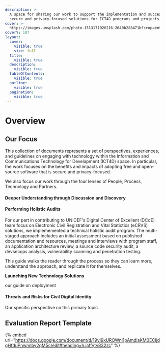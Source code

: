 ```yaml
---
description: >-
  A space for sharing our work to support the implementation and success of
  secure and privacy-focused solutions for ICT4D programs and projects
cover: >-
  https://images.unsplash.com/photo-1513171920216-2640b288471b?crop=entropy&cs=srgb&fm=jpg&ixid=M3wxOTcwMjR8MHwxfHNlYXJjaHw3fHxpZGVudGl0eXxlbnwwfHx8fDE3MDcxNjQ3ODd8MA&ixlib=rb-4.0.3&q=85
coverY: 107
layout:
  cover:
    visible: true
    size: full
  title:
    visible: true
  description:
    visible: true
  tableOfContents:
    visible: true
  outline:
    visible: true
  pagination:
    visible: true
---
```


# Overview

## Our Focus

This collection of documents represents a set of perspectives, experiences, and guidelines on engaging with technology within the Information and Communications Technology for Development (ICT4D) space. In particular, the work focuses on the benefits and impacts of adopting free and open-source software that is secure and privacy-focused.&#x20;

We also focus our work through the four lenses of People, Process, Technology and Partners.

#### Deeper Understanding through Discussion and Discovery



#### Performing Holistic Audits

For our part in contributing to UNICEF's Digital Center of Excellent (DCoE) team focus on Electronic Civil Registration and Vital Statictics (eCRVS) solutions, we implememented a technical holistic audit program. The multi-staged approach includes an initial assessment based on published documentation and resources, meetings and interviews with program staff, an application architecture review, a source code security audit, a devsecops analysis, vulnerability scanning and penetration testing.

This guide walks the reader through the process so they can learn more, understand the approach, and replicate it for themselves.&#x20;

**Launching New Technology Solutions**

our guide on deployment

#### Threats and Risks for Civil Digital Identity

Our specific perspective on this primary topic



## Evaluation Report Template

{% embed url="https://docs.google.com/document/d/19vI9kUROWnl1pAmdIaKM0ECljdgHfduPnwnnby2qM5c/edit#heading=h.jaffytv832zc" %}
